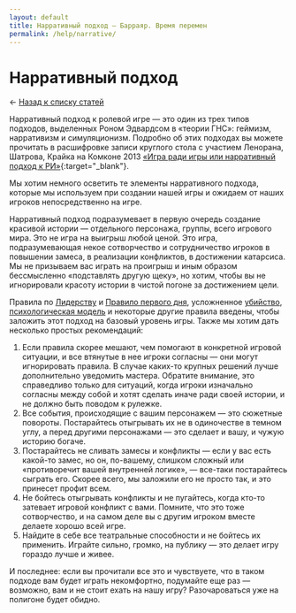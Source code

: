 ```yaml
---
layout: default
title: Нарративный подход — Барраяр. Время перемен
permalink: /help/narrative/
---
```


# Нарративный подход

&larr; [Назад к списку статей](/help/)

Нарративный подход к ролевой игре — это один из трех типов подходов, выделенных Роном Эдвардсом в «теории ГНС»: геймизм, нарративизм и симуляционизм. Подробно об этих подходах вы можете прочитать в расшифровке записи круглого стола с участием Ленорана, Шатрова, Крайка на Комконе 2013 [«Игра ради игры или нарративный подход к РИ»](http://rojkov.livejournal.com/103782.html){:target="_blank"}.

Мы хотим немного осветить те элементы нарративного подхода, которые мы используем при создании нашей игры и ожидаем от наших игроков непосредственно на игре.

Нарративный подход подразумевает в первую очередь создание красивой истории — отдельного персонажа, группы, всего игрового мира. Это не игра на выигрыш любой ценой. Это игра, подразумевающая некое сотворчество и сотрудничество игроков в повышении замеса, в реализации конфликтов, в достижении катарсиса. Мы не призываем вас играть на проигрыш и иным образом бессмысленно «подставлять другую щеку», но хотим, чтобы вы не игнорировали красоту истории в чистой погоне за достижением цели.

Правила по [Лидерству](/rules/roleplay/#section-3) и [Правило первого дня](/rules/war/#section-1), усложненное [убийство](/rules/war/#section-6), [психологическая модель](/rules/roleplay/#section-1) и некоторые другие правила введены, чтобы заложить этот подход на базовый уровень игры. Также мы хотим дать несколько простых рекомендаций:

1. Если правила скорее мешают, чем помогают в конкретной игровой ситуации, и все втянутые в нее игроки согласны — они могут игнорировать правила. В случае каких-то крупных решений лучше дополнительно уведомить мастера. Обратите внимание, это справедливо только для ситуаций, когда игроки изначально согласны между собой и хотят сделать иначе ради своей истории, и не должно быть поводом к рулежке.
2. Все события, происходящие с вашим персонажем — это сюжетные повороты. Постарайтесь отыгрывать их не в одиночестве в темном углу, а перед другими персонажами — это сделает и вашу, и чужую историю богаче.
3. Постарайтесь не сливать замесы и конфликты — если у вас есть какой-то замес, но он, по-вашему, слишком сложный или «противоречит вашей внутренней логике», — все-таки постарайтесь сыграть его. Скорее всего, мы заложили его не просто так, и это принесет профит всем.
4. Не бойтесь отыгрывать конфликты и не пугайтесь, когда кто-то затевает игровой конфликт с вами. Помните, что это тоже сотворчество, и на самом деле вы с другим игроком вместе делаете хорошо всей игре.
5. Найдите в себе все театральные способности и не бойтесь их применить. Играйте сильно, громко, на публику — это делает игру гораздо лучше и живее.

И последнее: если вы прочитали все это и чувствуете, что в таком подходе вам будет играть некомфортно, подумайте еще раз — возможно, вам и не стоит ехать на нашу игру? Разочароваться уже на полигоне будет обидно.
